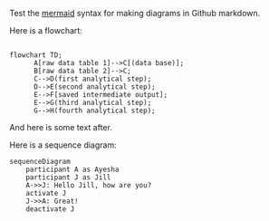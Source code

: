 Test the [mermaid](https://mermaid-js.github.io/mermaid/#/) syntax for making diagrams in Github markdown.

Here is a flowchart:

```mermaid

flowchart TD;
      A[raw data table 1]-->C[(data base)];
      B[raw data table 2]-->C;
      C-->D(first analytical step);
      D-->E(second analytical step);
      E-->F[saved intermediate output];
      E-->G(third analytical step);
      G-->H(fourth analytical step);
```

And here is some text after. 

Here is a sequence diagram:

```mermaid
sequenceDiagram
    participant A as Ayesha
    participant J as Jill
    A->>J: Hello Jill, how are you?
    activate J
    J->>A: Great!
    deactivate J
```



